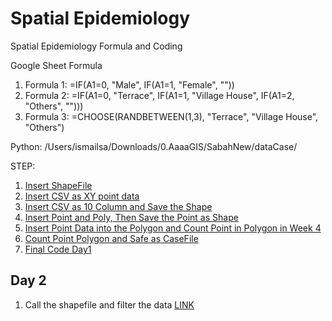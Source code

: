 # Spatial Epidemiology
Spatial Epidemiology Formula and Coding

Google Sheet Formula
1) Formula 1: =IF(A1=0, "Male", IF(A1=1, "Female", ""))
2) Formula 2: =IF(A1=0, "Terrace", IF(A1=1, "Village House", IF(A1=2, "Others", "")))
3) Formula 3: =CHOOSE(RANDBETWEEN(1,3), "Terrace", "Village House", "Others")

Python:
/Users/ismailsa/Downloads/0.AaaaGIS/SabahNew/dataCase/

STEP:
1) [Insert ShapeFile](https://github.com/ismailsakdo/spatial_epidemiology/blob/main/insertShapeFile.py)
2) [Insert CSV as XY point data](https://github.com/ismailsakdo/spatial_epidemiology/blob/main/insertCSVasVector.py)
3) [Insert CSV as 10 Column and Save the Shape](https://github.com/ismailsakdo/spatial_epidemiology/blob/main/insertCSV10colSHPsave.py)
4) [Insert Point and Poly, Then Save the Point as Shape](https://github.com/ismailsakdo/spatial_epidemiology/blob/main/insertPointPolygon.py)
5) [Insert Point Data into the Polygon and Count Point in Polygon in Week 4](https://github.com/ismailsakdo/spatial_epidemiology/blob/main/insertPointPolygon.py)
6) [Count Point Polygon and Safe as CaseFile](https://github.com/ismailsakdo/spatial_epidemiology/blob/main/countPointPolygonSave.py)
7) [Final Code Day1](https://github.com/ismailsakdo/spatial_epidemiology/blob/main/pointINpolygonClose.py)

## Day 2
1) Call the shapefile and filter the data [LINK]()
